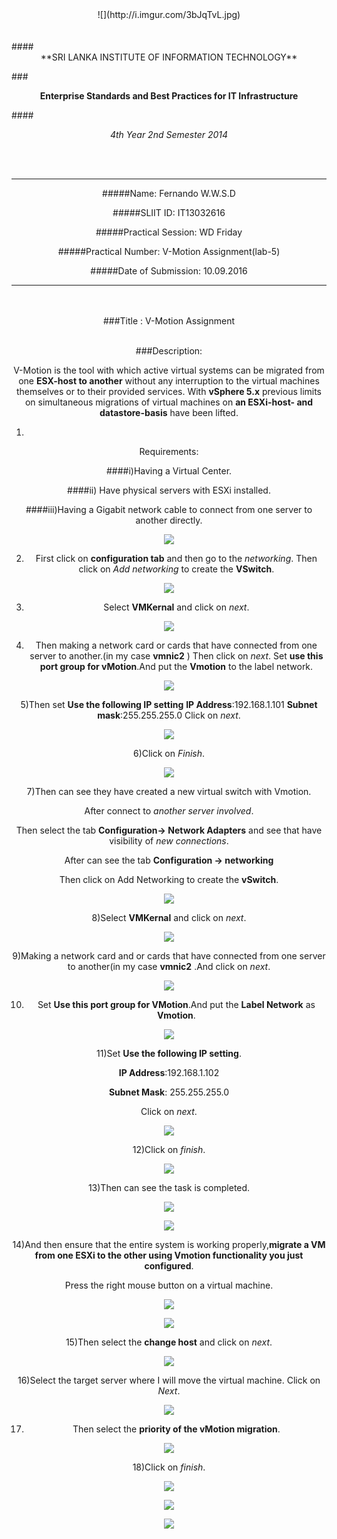 <center>
![](http://i.imgur.com/3bJqTvL.jpg)
</center>
<br>
</br>
####<center>**SRI LANKA INSTITUTE OF INFORMATION TECHNOLOGY**</center>
 
###<center>**Enterprise Standards and Best Practices for IT Infrastructure**</center>                                                                      
                          

####<center>_4th Year 2nd Semester 2014_<center>


<br>
</br>

------------------------------------------------------------------------




#####Name: Fernando W.W.S.D

#####SLIIT ID: IT13032616

#####Practical Session: WD Friday

#####Practical Number: V-Motion Assignment(lab-5)

#####Date of Submission: 10.09.2016



---------------------------------------------------------------------------
<br>
</br>
###Title : V-Motion Assignment
<br>
</br>

###Description:
 
V-Motion is the tool with which active virtual systems can be migrated from one **ESX-host to another** without any interruption to the virtual machines themselves or to their provided services. With **vSphere 5.x** previous limits on simultaneous migrations of virtual machines on **an ESXi-host- and datastore-basis** have been lifted.

1)
Requirements:

####i)Having a Virtual Center.
 
####ii) Have physical servers with ESXi installed.
 
####iii)Having a Gigabit network cable to connect from one server to another     directly.

![](http://i.imgur.com/YMhgz2R.jpg)

2) First click on **configuration tab** and then go to the _networking_.
Then click on _Add networking_ to create the **VSwitch**.

![](http://i.imgur.com/2ZuAp5N.jpg)

3) Select **VMKernal** and click on _next_.

![](http://i.imgur.com/WKRpCso.jpg)

4) Then making a network card or cards that have connected from one server to another.(in my case **vmnic2** )
Then click on _next_.
Set **use this port group for vMotion**.And put the **Vmotion** to the label network.

![](http://i.imgur.com/s7zTEyZ.jpg)

5)Then set **Use the following IP setting**
**IP Address**:192.168.1.101
**Subnet mask**:255.255.255.0
Click on _next_.

![](http://i.imgur.com/imieD62.jpg)

6)Click on _Finish_.

![](http://i.imgur.com/40Lz1VZ.jpg)

7)Then can see they have created a new virtual switch with Vmotion.

After connect to _another server involved_.

Then select the tab **Configuration-> Network Adapters** and see that have visibility of _new connections_. 

After can see the tab **Configuration -> networking**

Then click on Add Networking to create the **vSwitch**.

![](http://i.imgur.com/JpkSmbA.jpg)

8)Select **VMKernal** and click on _next_.

![](http://i.imgur.com/GM96yHY.jpg)

9)Making a network card and or cards that have connected from one server to another(in my case **vmnic2** .And click on _next_.

![](http://i.imgur.com/hvLhQar.jpg)

10) Set **Use this port group for VMotion**.And put the **Label Network** as **Vmotion**.

![](http://i.imgur.com/pvc4lXg.jpg)

11)Set **Use the following IP setting**.

**IP Address**:192.168.1.102

**Subnet Mask**: 255.255.255.0

Click on _next_.

![](http://i.imgur.com/UF6pYCJ.jpg)

12)Click on _finish_.

![](http://i.imgur.com/izwzMpc.jpg)

13)Then can see the task is completed.

![](http://i.imgur.com/QRiw56I.jpg)

![](http://i.imgur.com/IFvCcmb.jpg)

14)And then ensure that the entire system is working properly,**migrate a VM from one ESXi to the other using Vmotion functionality you just configured**.

Press the right mouse button on a virtual machine.

![](http://i.imgur.com/z4hUm8d.png)

![](http://i.imgur.com/hYaX67c.jpg)

15)Then select the **change host** and click on _next_.

![](http://i.imgur.com/El038Ga.jpg)

16)Select the target server where I will move the virtual machine.
Click on _Next_.

![](http://i.imgur.com/EaQG2dx.jpg)

17) Then select the **priority of the vMotion migration**.

![](http://i.imgur.com/Q4Wm4zk.jpg)

18)Click on _finish_.

![](http://i.imgur.com/civnsNB.jpg)


![](http://i.imgur.com/YbXdtC5.jpg)


![](http://i.imgur.com/EusSarI.jpg)



